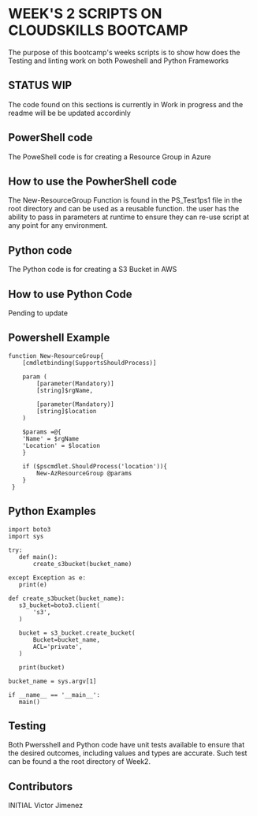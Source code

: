 # WEEK'S 2 SCRIPTS ON CLOUDSKILLS BOOTCAMP
The purpose of this bootcamp's weeks scripts is to show how does the Testing and linting work on both Poweshell and Python Frameworks

## STATUS WIP
The code found on this sections is currently in Work in progress and the readme will be be updated accordinly

## PowerShell code
The PoweShell code is for creating a Resource Group in Azure

## How to use the PowherShell code
The New-ResourceGroup Function is found in the PS_Test1ps1 file  in the root directory and can be used as a reusable function.
the user has the ability to pass in parameters at runtime to ensure they can re-use script at any point for any environment.

## Python code
The Python code is for creating a S3 Bucket in AWS

## How to use Python Code
Pending to update

## Powershell Example
```
function New-ResourceGroup{
    [cmdletbinding(SupportsShouldProcess)]

    param (
        [parameter(Mandatory)]
        [string]$rgName,

        [parameter(Mandatory)]
        [string]$location
    )

    $params =@{
    'Name' = $rgName
    'Location' = $location
    }

    if ($pscmdlet.ShouldProcess('location')){
        New-AzResourceGroup @params
    }
 }
 ```

 ## Python Examples
 ```
import boto3
import sys

try:
    def main():
        create_s3bucket(bucket_name)

except Exception as e:
    print(e)

def create_s3bucket(bucket_name):
    s3_bucket=boto3.client(
        's3',
    )

    bucket = s3_bucket.create_bucket(
        Bucket=bucket_name,
        ACL='private',
    )

    print(bucket)

bucket_name = sys.argv[1]

if __name__ == '__main__':
    main()

 ```

 ## Testing
Both Pwersshell and Python code have unit tests available to ensure that the desired outcomes, including values and types are accurate.
Such test can be found a the root directory of Week2.

## Contributors
INITIAL Victor Jimenez